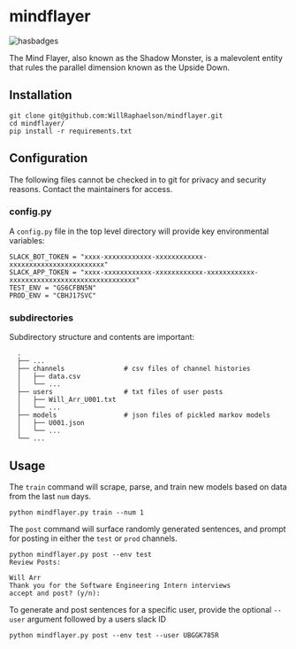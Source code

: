 # mindflayer
![hasbadges](https://z2x6abi6e2.execute-api.us-east-1.amazonaws.com/v1/hasbadges?user=hinnefe2&repo=gitrisky)

The Mind Flayer, also known as the Shadow Monster, is a malevolent entity that rules the parallel dimension known as the Upside Down.

## Installation
```
git clone git@github.com:WillRaphaelson/mindflayer.git
cd mindflayer/
pip install -r requirements.txt
```

## Configuration
The following files cannot be checked in to git for privacy and security reasons. Contact the maintainers for access.

### config.py
A `config.py` file in the top level directory will provide key environmental variables:

```
SLACK_BOT_TOKEN = "xxxx-xxxxxxxxxxxx-xxxxxxxxxxxx-xxxxxxxxxxxxxxxxxxxxxxxx"
SLACK_APP_TOKEN = "xxxx-xxxxxxxxxxxx-xxxxxxxxxxxx-xxxxxxxxxxxx-xxxxxxxxxxxxxxxxxxxxxxxxxxxxxxxx"
TEST_ENV = "GS6CFBN5N"
PROD_ENV = "CBHJ17SVC"
```

### subdirectories
Subdirectory structure and contents are important:

```
  .
  ├── ...
  ├── channels               # csv files of channel histories
  │   ├── data.csv           
  │   └── ...
  ├── users                  # txt files of user posts
  │   ├── Will_Arr_U001.txt         
  │   └── ...
  ├── models                 # json files of pickled markov models
  │   ├── U001.json         
  │   └── ...
  └── ...
```


## Usage
The `train` command will scrape, parse, and train new models based on data from the last `num` days.

```
python mindflayer.py train --num 1
```

The `post` command will surface randomly generated sentences, and prompt for posting in either the `test` or `prod` channels.

```
python mindflayer.py post --env test
Review Posts:

Will Arr
Thank you for the Software Engineering Intern interviews
accept and post? (y/n):
```

To generate and post sentences for a specific user, provide the optional `--user` argument followed by a users slack ID

```
python mindflayer.py post --env test --user UBGGK785R
```
